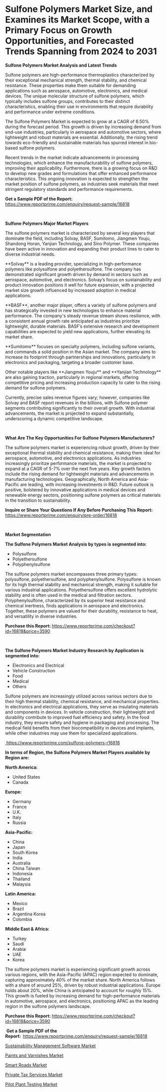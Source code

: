 <p><h1>Sulfone Polymers Market Size, and Examines its Market Scope, with a Primary Focus on Growth Opportunities, and Forecasted Trends Spanning from 2024 to 2031</h1></p><p><strong>Sulfone Polymers Market Analysis and Latest Trends</strong></p>
<p><p>Sulfone polymers are high-performance thermoplastics characterized by their exceptional mechanical strength, thermal stability, and chemical resistance. These properties make them suitable for demanding applications such as aerospace, automotive, electronics, and medical devices. The unique molecular structure of sulfone polymers, which typically includes sulfone groups, contributes to their distinct characteristics, enabling their use in environments that require durability and performance under extreme conditions.</p><p>The Sulfone Polymers Market is expected to grow at a CAGR of 6.50% during the forecast period. This growth is driven by increasing demand from end-use industries, particularly in aerospace and automotive sectors, where lightweight and robust materials are essential. Additionally, the rising trend towards eco-friendly and sustainable materials has spurred interest in bio-based sulfone polymers.</p><p>Recent trends in the market indicate advancements in processing technologies, which enhance the manufacturability of sulfone polymers, improving their applicability. Furthermore, there is a growing focus on R&D to develop new grades and formulations that offer enhanced performance characteristics. This ongoing innovation is expected to strengthen the market position of sulfone polymers, as industries seek materials that meet stringent regulatory standards and performance requirements.</p></p>
<p><strong>Get a Sample PDF of the Report:&nbsp;</strong> <a href="https://www.reportprime.com/enquiry/request-sample/16818?utm_campaign=1103&utm_medium=2&utm_source=Github&utm_content=ia&utm_term=24112024&utm_id=sulfone-polymers">https://www.reportprime.com/enquiry/request-sample/16818</a></p>
<p>&nbsp;</p>
<p><strong>Sulfone Polymers Major Market Players</strong></p>
<p><p>The sulfone polymers market is characterized by several key players that dominate the field, including Solvay, BASF, Sumitomo, Jiangmen Youju, Shandong Horan, Yanjian Technology, and Sino Polymer. These companies have been active in innovation and expanding their product lines to cater to diverse industrial needs.</p><p>**Solvay** is a leading provider, specializing in high-performance polymers like polysulfone and polyethersulfone. The company has demonstrated significant growth driven by demand in sectors such as aerospace, automotive, and electronics. Solvay’s focus on sustainability and product innovation positions it well for future expansion, with a projected market size growth influenced by increased adoption in medical applications.</p><p>**BASF**, another major player, offers a variety of sulfone polymers and has strategically invested in new technologies to enhance material performance. The company's steady revenue stream shows resilience, with a consistent annual growth rate anticipated as industries prioritize lightweight, durable materials. BASF’s extensive research and development capabilities are expected to yield new applications, further elevating its market share.</p><p>**Sumitomo** focuses on specialty polymers, including sulfone variants, and commands a solid position in the Asian market. The company aims to increase its footprint through partnerships and innovations, particularly in electronics and packaging, targeting a broader customer base.</p><p>Other notable players like **Jiangmen Youju** and **Yanjian Technology** are also gaining traction, particularly in regional markets, offering competitive pricing and increasing production capacity to cater to the rising demand for sulfone polymers. </p><p>Currently, precise sales revenue figures vary; however, companies like Solvay and BASF report revenues in the billions, with Sulfone polymer segments contributing significantly to their overall growth. With industrial advancements, the market is projected to expand substantially, underscoring a dynamic competitive landscape.</p></p>
<p>&nbsp;</p>
<p><strong>What Are The Key Opportunities For Sulfone Polymers Manufacturers?</strong></p>
<p><p>The sulfone polymers market is experiencing robust growth, driven by their exceptional thermal stability and chemical resistance, making them ideal for aerospace, automotive, and electronics applications. As industries increasingly prioritize performance materials, the market is projected to expand at a CAGR of 5-7% over the next five years. Key growth factors include the rising demand for lightweight materials and advancements in manufacturing technologies. Geographically, North America and Asia-Pacific are leading, with increasing investments in R&D. Future outlook is positive, bolstered by innovative applications in medical devices and renewable energy sectors, positioning sulfone polymers as critical materials in the transition to sustainability.</p></p>
<p><strong>Inquire or Share Your Questions If Any Before Purchasing This Report:</strong> <a href="https://www.reportprime.com/enquiry/pre-order/16818?utm_campaign=1103&utm_medium=2&utm_source=Github&utm_content=ia&utm_term=24112024&utm_id=sulfone-polymers">https://www.reportprime.com/enquiry/pre-order/16818</a></p>
<p>&nbsp;</p>
<p><strong>Market Segmentation</strong></p>
<p><strong>The Sulfone Polymers Market Analysis by types is segmented into:</strong></p>
<p><ul><li>Polysulfone</li><li>Polyethersulfone</li><li>Polyphenylsulfone</li></ul></p>
<p><p>The sulfone polymers market encompasses three primary types: polysulfone, polyethersulfone, and polyphenylsulfone. Polysulfone is known for its high thermal stability and mechanical strength, making it suitable for various industrial applications. Polyethersulfone offers excellent hydrolytic stability and is often used in the medical and filtration sectors. Polyphenylsulfone, characterized by its superior heat resistance and chemical inertness, finds applications in aerospace and electronics. Together, these polymers are valued for their durability, resistance to heat, and versatility in diverse industries.</p></p>
<p><strong>Purchase this Report:&nbsp;</strong><a href="https://www.reportprime.com/checkout?id=16818&price=3590&utm_campaign=1103&utm_medium=2&utm_source=Github&utm_content=ia&utm_term=24112024&utm_id=sulfone-polymers">https://www.reportprime.com/checkout?id=16818&price=3590</a></p>
<p>&nbsp;</p>
<p><strong>The Sulfone Polymers Market Industry Research by Application is segmented into:</strong></p>
<p><ul><li>Electronics and Electrical</li><li>Vehicle Construction</li><li>Food</li><li>Medical</li><li>Others</li></ul></p>
<p><p>Sulfone polymers are increasingly utilized across various sectors due to their high thermal stability, chemical resistance, and mechanical properties. In electronics and electrical applications, they serve as insulating materials and components in devices. In vehicle construction, their lightweight and durability contribute to improved fuel efficiency and safety. In the food industry, they ensure safety and hygiene in packaging and processing. The medical field benefits from their biocompatibility in devices and implants, while other industries may use them for specialized applications.</p></p>
<p><a href="https://www.reportprime.com/sulfone-polymers-r16818?utm_campaign=1103&utm_medium=2&utm_source=Github&utm_content=ia&utm_term=24112024&utm_id=sulfone-polymers">&nbsp;https://www.reportprime.com/sulfone-polymers-r16818</a></p>
<p><strong>In terms of Region, the Sulfone Polymers Market Players available by Region are:</strong></p>
<p>
    <p> <strong> North America: </strong>
        <ul>
            <li>United States</li>
            <li>Canada</li>
        </ul>
        </p> 
    <p> <strong> Europe: </strong>
        <ul>
            <li>Germany</li>
            <li>France</li>
            <li>U.K.</li>
            <li>Italy</li>
            <li>Russia</li>
        </ul>
        </p> 
    <p> <strong> Asia-Pacific: </strong>
        <ul>
            <li>China</li>
            <li>Japan</li>
            <li>South Korea</li>
            <li>India</li>
            <li>Australia</li>
            <li>China Taiwan</li>
            <li>Indonesia</li>
            <li>Thailand</li>
            <li>Malaysia</li>
        </ul>
        </p> 
    <p> <strong> Latin America: </strong>
        <ul>
            <li>Mexico</li>
            <li>Brazil</li>
            <li>Argentina Korea</li>
            <li>Colombia</li>
        </ul>
        </p> 
    <p> <strong> Middle East & Africa: </strong>
        <ul>
            <li>Turkey</li>
            <li>Saudi</li>
            <li>Arabia</li>
            <li>UAE</li>
            <li>Korea</li>
        </ul>
    </p>
    </p>
<p><p>The sulfone polymers market is experiencing significant growth across various regions, with the Asia-Pacific (APAC) region expected to dominate, capturing approximately 40% of the market share. North America follows with a share of around 25%, driven by robust industrial applications. Europe holds about 20%, while China is anticipated to account for roughly 15%. This growth is fueled by increasing demand for high-performance materials in automotive, aerospace, and electronics, positioning APAC as the leading region in the sulfone polymers landscape.</p></p>
<p><strong>Purchase this Report: </strong><a href="https://www.reportprime.com/checkout?id=16818&price=3590&utm_campaign=1103&utm_medium=2&utm_source=Github&utm_content=ia&utm_term=24112024&utm_id=sulfone-polymers">https://www.reportprime.com/checkout?id=16818&price=3590</a></p>
<p>&nbsp;<strong>Get a Sample PDF of the Report:&nbsp;&nbsp;</strong><a href="https://www.reportprime.com/enquiry/request-sample/16818?utm_campaign=1103&utm_medium=2&utm_source=Github&utm_content=ia&utm_term=24112024&utm_id=sulfone-polymers">https://www.reportprime.com/enquiry/request-sample/16818</a></p>
<p><strong></strong></p>
<p><p><a href="https://www.linkedin.com/pulse/sustainability-management-software-market-research-report-n3phe?utm_campaign=1103&utm_medium=2&utm_source=Github&utm_content=ia&utm_term=24112024&utm_id=sulfone-polymers">Sustainability Management Software Market</a></p><p><a href="https://github.com/gdfhhhj/Market-Research-Report-List-6/blob/main/paints-and-varnishes-market.md?utm_campaign=1103&utm_medium=2&utm_source=Github&utm_content=ia&utm_term=24112024&utm_id=sulfone-polymers">Paints and Varnishes Market</a></p><p><a href="https://www.linkedin.com/pulse/comprehensive-analysis-smart-roads-marketpresented-macro-axyze?utm_campaign=1103&utm_medium=2&utm_source=Github&utm_content=ia&utm_term=24112024&utm_id=sulfone-polymers">Smart Roads Market</a></p><p><a href="https://issuu.com/reportprime-2/docs/private-tax-services-market-size-20_7a0616d23ab374?utm_campaign=1103&utm_medium=2&utm_source=Github&utm_content=ia&utm_term=24112024&utm_id=sulfone-polymers">Private Tax Services Market</a></p><p><a href="https://issuu.com/reportprime-2/docs/pilot-plant-testing-market-size-203_ff6cea75a9dcea?utm_campaign=1103&utm_medium=2&utm_source=Github&utm_content=ia&utm_term=24112024&utm_id=sulfone-polymers">Pilot Plant Testing Market</a></p></p>